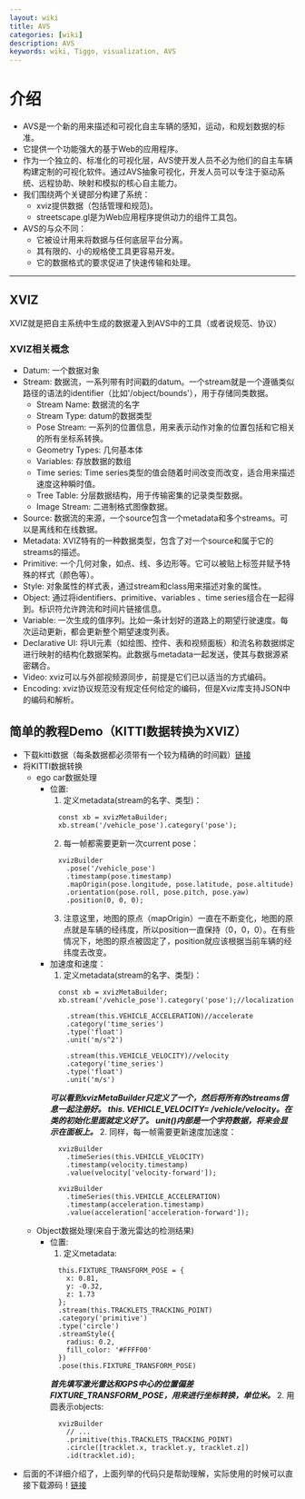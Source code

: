 ```yaml
---
layout: wiki
title: AVS
categories: [wiki]
description: AVS
keywords: wiki, Tiggo, visualization, AVS
---
```


# 介绍
- AVS是一个新的用来描述和可视化自主车辆的感知，运动，和规划数据的标准。
- 它提供一个功能强大的基于Web的应用程序。
- 作为一个独立的、标准化的可视化层，AVS使开发人员不必为他们的自主车辆构建定制的可视化软件。通过AVS抽象可视化，开发人员可以专注于驱动系统、远程协助、映射和模拟的核心自主能力。
- 我们围绕两个关键部分构建了系统：
  - xviz提供数据（包括管理和规范)。
  - streetscape.gl是为Web应用程序提供动力的组件工具包。
- AVS的与众不同：
  - 它被设计用来将数据与任何底层平台分离。
  - 其有限的、小的规格使工具更容易开发。
  - 它的数据格式的要求促进了快速传输和处理。

---

## XVIZ
XVIZ就是把自主系统中生成的数据灌入到AVS中的工具（或者说规范、协议）

### XVIZ相关概念
- Datum: 一个数据对象
- Stream: 数据流，一系列带有时间戳的datum。一个stream就是一个遵循类似路径的语法的identifier（比如'/object/bounds'），用于存储同类数据。
  - Stream Name: 数据流的名字
  - Stream Type: datum的数据类型
  - Pose Stream: 一系列的位置信息，用来表示动作对象的位置包括和它相关的所有坐标系转换。
  - Geometry Types: 几何基本体
  - Variables: 存放数据的数组
  - Time series: Time series类型的值会随着时间改变而改变，适合用来描述速度这种瞬时值。
  - Tree Table: 分层数据结构，用于传输密集的记录类型数据。
  - Image Stream: 二进制格式图像数据。
- Source: 数据流的来源，一个source包含一个metadata和多个streams。可以是离线和在线数据。
- Metadata: XVIZ特有的一种数据类型，包含了对一个source和属于它的streams的描述。
- Primitive: 一个几何对象，如点、线、多边形等。它可以被贴上标签并赋予特殊的样式（颜色等）。
- Style: 对象属性的样式表，通过stream和class用来描述对象的属性。
- Object: 通过将identifiers、primitive、variables 、time series组合在一起得到。标识符允许跨流和时间片链接信息。
- Variable: 一次生成的值序列。比如一条计划好的道路上的期望行驶速度。每次运动更新，都会更新整个期望速度列表。
- Declarative UI: 将UI元素（如绘图、控件、表和视频面板）和流名称数据绑定进行映射的结构化数据架构。此数据与metadata一起发送，使其与数据源紧密耦合。
- Video: xviz可以与外部视频源同步，前提是它们已以适当的方式编码。
- Encoding: xviz协议规范没有规定任何给定的编码，但是Xviz库支持JSON中的编码和解析。

## 简单的教程Demo（KITTI数据转换为XVIZ）
- 下载kitti数据（每条数据都必须带有一个较为精确的时间戳）[链接](https://avs.auto/#/xviz/getting-started/converting-to-xviz/downloading-data)
- 将KITTI数据转换
  - ego car数据处理
    - 位置:
      1. 定义metadata(stream的名字、类型)：
      ```
        const xb = xvizMetaBuilder;
        xb.stream('/vehicle_pose').category('pose');
      ```
      2. 每一帧都需要更新一次current pose：
      ```
        xvizBuilder
          .pose('/vehicle_pose')
          .timestamp(pose.timestamp)
          .mapOrigin(pose.longitude, pose.latitude, pose.altitude)
          .orientation(pose.roll, pose.pitch, pose.yaw)
          .position(0, 0, 0);
      ```
      3. 注意这里，地图的原点（mapOrigin）一直在不断变化，地图的原点就是车辆的经纬度，所以position一直保持（0，0，0）。在有些情况下，地图的原点被固定了，position就应该根据当前车辆的经纬度去改变。
    - 加速度和速度：
      1. 定义metadata(stream的名字、类型)：
      ```
        const xb = xvizMetaBuilder;
        xb.stream('/vehicle_pose').category('pose');//localization
		
          .stream(this.VEHICLE_ACCELERATION)//accelerate
          .category('time_series')
          .type('float')
          .unit('m/s^2')
          
          .stream(this.VEHICLE_VELOCITY)//velocity
          .category('time_series')
          .type('float')
          .unit('m/s')
      ```
        ***可以看到xvizMetaBuilder只定义了一个，然后将所有的streams信息一起注册好。***
        ***this. VEHICLE_VELOCITY= /vehicle/velocity。在类的初始化里面就定义好了。***
        ***unit()内部是一个字符数据，将来会显示在面板上。***
      2. 同样，每一帧需要更新速度加速度：
      ```
        xvizBuilder
          .timeSeries(this.VEHICLE_VELOCITY)
          .timestamp(velocity.timestamp)
          .value(velocity['velocity-forward']);
        
        xvizBuilder
          .timeSeries(this.VEHICLE_ACCELERATION)
          .timestamp(acceleration.timestamp)
          .value(acceleration['acceleration-forward']);
      ```
  - Object数据处理(来自于激光雷达的检测结果)
    - 位置:
      1. 定义metadata:
      ```
        this.FIXTURE_TRANSFORM_POSE = {
          x: 0.81,
          y: -0.32,
          z: 1.73
        };
        .stream(this.TRACKLETS_TRACKING_POINT)
        .category('primitive')
        .type('circle')
        .streamStyle({
          radius: 0.2,
          fill_color: '#FFFF00'
        })
        .pose(this.FIXTURE_TRANSFORM_POSE)
      ```
      ***首先填写激光雷达和GPS中心的位置偏差FIXTURE_TRANSFORM_POSE，用来进行坐标转换，单位米。***
      2. 用圆表示objects:
      ```		
        xvizBuilder
          // ...
          .primitive(this.TRACKLETS_TRACKING_POINT)
          .circle([tracklet.x, tracklet.y, tracklet.z])
          .id(tracklet.id);
      ```
- 后面的不详细介绍了，上面列举的代码只是帮助理解，实际使用的时候可以直接下载源码！[链接](https://github.com/uber/xviz)
      

